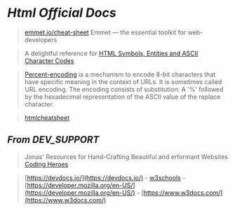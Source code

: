 # _Html Official Docs_

> [emmet.io/cheat-sheet](https://docs.emmet.io/cheat-sheet/) Emmet — the essential toolkit for web-developers

> A delightful reference for [HTML Symbols, Entities and ASCII Character Codes](https://www.toptal.com/designers/htmlarrows/)

> [Percent-encoding](https://developer.mozilla.org/en-US/docs/Glossary/percent-encoding) is a mechanism to encode 8-bit characters that have specific meaning in the context of URLs. It is sometimes called URL encoding. The encoding consists of substitution: A '%' followed by the hexadecimal representation of the ASCII value of the replace character.

> [htmlcheatsheet](https://web.stanford.edu/group/csp/cs21/htmlcheatsheet.pdf)

## _From DEV_SUPPORT_

> Jonas' Resources for Hand-Crafting Beautiful and erformant Websites [Coding Heroes](https://codingheroes.io/resources/)

> [https://devdocs.io/](https://devdocs.io/) - [w3schools](https://www.w3schools.com/html/html_headings.asp) - [https://developer.mozilla.org/en-US/](https://developer.mozilla.org/en-US/) - [https://www.w3docs.com/](https://www.w3docs.com/)
